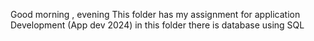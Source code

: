 Good morning , evening 
This folder has my assignment for application Development (App dev 2024) in this folder there is database using SQL 
